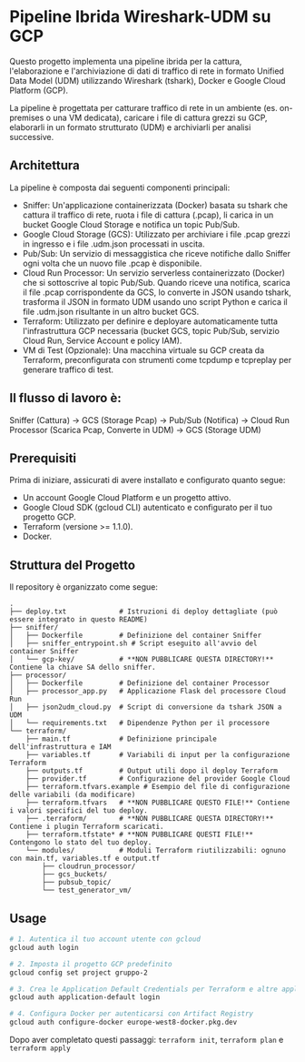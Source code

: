 # Pipeline Ibrida Wireshark-UDM su GCP
Questo progetto implementa una pipeline ibrida per la cattura, l'elaborazione e l'archiviazione di dati di traffico di rete in formato Unified Data Model (UDM) utilizzando Wireshark (tshark), Docker e Google Cloud Platform (GCP). 

La pipeline è progettata per catturare traffico di rete in un ambiente (es. on-premises o una VM dedicata), caricare i file di cattura grezzi su GCP, elaborarli in un formato strutturato (UDM) e archiviarli per analisi successive.

## Architettura
La pipeline è composta dai seguenti componenti principali:
- Sniffer: Un'applicazione containerizzata (Docker) basata su tshark che cattura il traffico di rete, ruota i file di cattura (.pcap), li carica in un bucket Google Cloud Storage e notifica un topic Pub/Sub.
- Google Cloud Storage (GCS): Utilizzato per archiviare i file .pcap grezzi in ingresso e i file .udm.json processati in uscita.
- Pub/Sub: Un servizio di messaggistica che riceve notifiche dallo Sniffer ogni volta che un nuovo file .pcap è disponibile.
- Cloud Run Processor: Un servizio serverless containerizzato (Docker) che si sottoscrive al topic Pub/Sub. Quando riceve una notifica, scarica il file .pcap corrispondente da GCS, lo converte in JSON usando tshark, trasforma il JSON in formato UDM usando uno script Python e carica il file .udm.json risultante in un altro bucket GCS.
- Terraform: Utilizzato per definire e deployare automaticamente tutta l'infrastruttura GCP necessaria (bucket GCS, topic Pub/Sub, servizio Cloud Run, Service Account e policy IAM).
- VM di Test (Opzionale): Una macchina virtuale su GCP creata da Terraform, preconfigurata con strumenti come tcpdump e tcpreplay per generare traffico di test.

## Il flusso di lavoro è:
Sniffer (Cattura) -> GCS (Storage Pcap) -> Pub/Sub (Notifica) -> Cloud Run Processor (Scarica Pcap, Converte in UDM) -> GCS (Storage UDM)

## Prerequisiti
Prima di iniziare, assicurati di avere installato e configurato quanto segue:
- Un account Google Cloud Platform e un progetto attivo.
- Google Cloud SDK (gcloud CLI) autenticato e configurato per il tuo progetto GCP.
- Terraform (versione >= 1.1.0).
- Docker.

## Struttura del Progetto
Il repository è organizzato come segue:

```plaintext
.
├── deploy.txt             # Istruzioni di deploy dettagliate (può essere integrato in questo README)
├── sniffer/
│   ├── Dockerfile         # Definizione del container Sniffer
│   ├── sniffer_entrypoint.sh # Script eseguito all'avvio del container Sniffer
│   └── gcp-key/           # **NON PUBBLICARE QUESTA DIRECTORY!** Contiene la chiave SA dello sniffer.
├── processor/
│   ├── Dockerfile         # Definizione del container Processor
│   ├── processor_app.py   # Applicazione Flask del processore Cloud Run
│   ├── json2udm_cloud.py  # Script di conversione da tshark JSON a UDM
│   └── requirements.txt   # Dipendenze Python per il processore
└── terraform/
    ├── main.tf            # Definizione principale dell'infrastruttura e IAM
    ├── variables.tf       # Variabili di input per la configurazione Terraform
    ├── outputs.tf         # Output utili dopo il deploy Terraform
    ├── provider.tf        # Configurazione del provider Google Cloud
    ├── terraform.tfvars.example # Esempio del file di configurazione delle variabili (da modificare)
    ├── terraform.tfvars   # **NON PUBBLICARE QUESTO FILE!** Contiene i valori specifici del tuo deploy.
    ├── .terraform/        # **NON PUBBLICARE QUESTA DIRECTORY!** Contiene i plugin Terraform scaricati.
    ├── terraform.tfstate* # **NON PUBBLICARE QUESTI FILE!** Contengono lo stato del tuo deploy.
    └── modules/           # Moduli Terraform riutilizzabili: ognuno con main.tf, variables.tf e output.tf
        ├── cloudrun_processor/
        ├── gcs_buckets/
        ├── pubsub_topic/
        └── test_generator_vm/
```

## Usage

```bash
# 1. Autentica il tuo account utente con gcloud
gcloud auth login

# 2. Imposta il progetto GCP predefinito
gcloud config set project gruppo-2

# 3. Crea le Application Default Credentials per Terraform e altre applicazioni
gcloud auth application-default login

# 4. Configura Docker per autenticarsi con Artifact Registry
gcloud auth configure-docker europe-west8-docker.pkg.dev
```

Dopo aver completato questi passaggi: `terraform init`, `terraform plan` e `terraform apply`